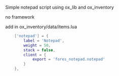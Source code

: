 Simple notepad script using ox_lib and ox_inventory

no framework


add in ox_inventory/data/items.lua
```lua
	['notepad'] = {
		label = 'Notepad',
		weight = 50,
		stack = false,
		client = {
			export = 'fores_notepad.notepad'
		}
	},
```
